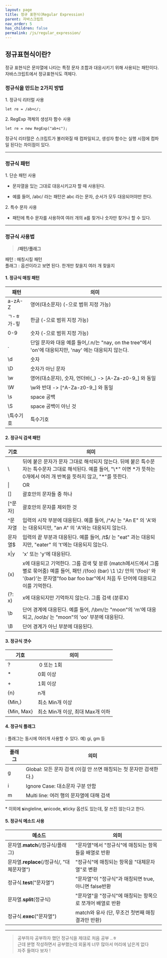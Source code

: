 ```yaml
---
layout: page
title: 정규 표현식(Regular Expression)
parent: 자바스크립트
nav_order: 5
has_children: false
permalink: /js/regular_expression/
---
```


## **정규표현식이란?**

정규 표현식은 문자열에 나타는 특정 문자 조합과 대응시키기 위해 사용되는 패턴이다.  
자바스크립트에서 정규표현식도 객체다.

### **정규식을 만드는 2가지 방법**

1\. 정규식 리터럴 사용

```
let re = /ab+c/;
```

2\. RegExp 객체의 생성자 함수 사용

```
let re = new RegExp("ab+c");
```

정규식 리터럴은 스크립트가 불러와질 때 컴파일되고, 생성자 함수는 실행 시점에 컴파일 된다는 차이점이 있다.


---


### **정규식 패턴**

1\. 단순 패턴 사용

-   문자열을 있는 그대로 대응시키고자 할 때 사용된다.

-   예를 들어, /abc/ 라는 패턴은 abc 라는 문자, 순서가 모두 대응되어야만 한다.

2\. 특수 문자 사용

-   패턴에 특수 문자를 사용하여 여러 개의 a를 찾거나 숫자만 찾거나 할 수 있다.

---


### **정규식 사용법**

> **/패턴/플래그**

패턴 : 매칭시킬 패턴  
플래그 : 옵션이라고 보면 된다. 한개만 찾을지 여러 개 찾을지

#### **1\. 정규식 매칭 패턴**


| **패턴** | **의미** |
| --- | --- |
| a-zA-Z | 영어(대소문자) (-으로 범위 지정 가능) |
| ㄱ-ㅎ가-힣 | 한글 (-으로 범위 지정 가능) |
| 0-9 | 숫자 (-으로 범위 지정 가능) |
| . | 단일 문자와 대응   예를 들어,/.n/는 "nay, on the tree"에서 'on'에 대응되지만, 'nay' 에는 대응되지 않는다. |
| \\d | 숫자 |
| \\D | 숫자가 아닌 문자 |
| \\w | 영어(대소문자), 숫자, 언더바(\_) -> \[A-Za-z0-9\_\] 와 동일 |
| \\W | \\w와 반대 -> \[^A-Za-z0-9\_\] 와 동일 |
| \\s | space 공백 |
| \\S | space 공백이 아닌 것 |
| \\특수기호 | 특수기호 |

#### **2\. 정규식 검색 패턴**

| **기호** | **의미** |
| --- | --- |
| \\ | 뒤에 붙은 문자가 문자 그대로 해석되지 않는다.   뒤에 붙은 특수문자는 특수문자 그대로 해석된다.   예를 들어, "\\\*" 이면 \*가 뜻하는 0개에서 여러 개 반복을 뜻하지 않고, "\*"를 뜻한다. |
| \| | OR |
| \[\] | 괄호안의 문자들 중 하나 |
| \[^문자\] | 괄호안의 문자를 제외한 것 |
| ^문자열 | 입력의 시작 부분에 대응된다.   예를 들어, /^A/ 는 "An E" 의 'A'와는 대응되지만, "an A" 의 'A'와는 대응되지 않는다.    |
| 문자열$ | 입력의 끝 부분과 대응된다.   예를 들어, /t$/ 는 "eat" 과는 대응되지만, "eater" 의 't'에는 대응되지 않는다. |
| x\|y | 'x' 또는 'y'에 대응된다. |
| (x) | x에 대응되고 기억한다.   그룹 검색 및 분류 (match메서드에서 그룹별로 묶어줌)   예를 들어, 패턴 /(foo) (bar) \\1 \\2/ 안의 '(foo)' 와 '(bar)'는 문자열"foo bar foo bar"에서 처음 두 단어에 대응되고 이를 기억한다. |
| (?: x) | x에 대응되지만 기억하지 않는다.   그룹 검색 (분류X) |
| \\b | 단어 경계에 대응된다.   예를 들어, /\\bm/는 "moon"의 'm'에 대응되고,   /oo\\b/ 는 "moon"의 'oo' 부분에 대응된다. |
| \\B | 단어 경계가 아닌 부분에 대응된다. |

#### **3\. 정규식 갯수**

| **기호** | **의미** |
| --- | --- |
| ? |  0 또는 1회 |
| \* | 0회 이상 |
| + | 1회 이상 |
| {n} | n개 |
| {Min,} | 최소 Min개 이상 |
| {Min, Max} | 최소 Min개 이상, 최대 Max개 이하 |

#### **4\. 정규식 플래그**

: 플래그는 동시에 여러개 사용할 수 있다. 예) gi, gm 등

| **플래그** | **의미** |
| --- | --- |
| g | Global: 모든 문자 검색 (이걸 안 쓰면 매칭되는 첫 문자만 검색한다.) |
| i | Ignore Case: 대소문자 구분 안함 |
| m | Multi line: 여러 행의 문자열에 대해 검색 |

\* 이외에 **s**ingleline, **u**nicode, **s**ticky 옵션도 있는데, 잘 쓰진 않는다고 한다.

#### **5\. 정규식 메소드 사용**

| **메소드** | **의미** |
| --- | --- |
| 문자열.**match**(/정규식/플래그) | "문자열"에서 "정규식"에 매칭되는 항목들을 배열로 반환 |
| 문자열.**replace**(/정규식/, "대체문자열") | "정규식"에 매칭되는 항목을 "대체문자열"로 변환 |
| 정규식.**test**("문자열") | "문자열"이 "정규식"과 매칭되면 true, 아니면 false반환 |
| 문자열.**split**(정규식) | "문자열"을 "정규식"에 매칭되는 항목으로 쪼개어 배열로 반환 |
| 정규식.**exec**("문자열") | match와 유사 (단, 무조건 첫번째 매칭 결과만 반환) |

---  
> 공부하자 공부하자 했던 정규식을 제대로 처음 공부 ..ㅎ  
> 근데 분명 작성하면서 공부했는데 외울게 너무 많아서 머리에 남은게 없다  
> 자주 들여다 보자 !
